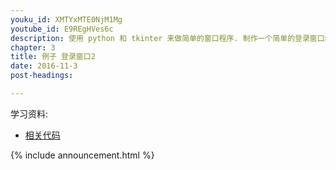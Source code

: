 ```yaml
---
youku_id: XMTYxMTE0NjM1Mg
youtube_id: E9REgHVes6c
description: 使用 python 和 tkinter 来做简单的窗口程序. 制作一个简单的登录窗口练习.
chapter: 3
title: 例子 登录窗口2
date: 2016-11-3
post-headings:

---
```


学习资料:
  * [相关代码](https://github.com/MorvanZhou/tutorials/tree/master/tkinterTUT/tk14_login_example)

{% include announcement.html %}